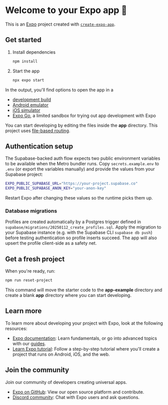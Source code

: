 # Welcome to your Expo app 👋

This is an [Expo](https://expo.dev) project created with [`create-expo-app`](https://www.npmjs.com/package/create-expo-app).

## Get started

1. Install dependencies

   ```bash
   npm install
   ```

2. Start the app

   ```bash
   npx expo start
   ```

In the output, you'll find options to open the app in a

- [development build](https://docs.expo.dev/develop/development-builds/introduction/)
- [Android emulator](https://docs.expo.dev/workflow/android-studio-emulator/)
- [iOS simulator](https://docs.expo.dev/workflow/ios-simulator/)
- [Expo Go](https://expo.dev/go), a limited sandbox for trying out app development with Expo

You can start developing by editing the files inside the **app** directory. This project uses [file-based routing](https://docs.expo.dev/router/introduction).

## Authentication setup

The Supabase-backed auth flow expects two public environment variables to be available when the Metro bundler runs. Copy `secrets.example.env` to `.env` (or export the variables manually) and provide the values from your Supabase project:

```bash
EXPO_PUBLIC_SUPABASE_URL="https://your-project.supabase.co"
EXPO_PUBLIC_SUPABASE_ANON_KEY="your-anon-key"
```

Restart Expo after changing these values so the runtime picks them up.

### Database migrations

Profiles are created automatically by a Postgres trigger defined in `supabase/migrations/20250112_create_profiles.sql`. Apply the migration to your Supabase instance (e.g. with the Supabase CLI `supabase db push`) before testing authentication so profile inserts succeed. The app will also upsert the profile client-side as a safety net.

## Get a fresh project

When you're ready, run:

```bash
npm run reset-project
```

This command will move the starter code to the **app-example** directory and create a blank **app** directory where you can start developing.

## Learn more

To learn more about developing your project with Expo, look at the following resources:

- [Expo documentation](https://docs.expo.dev/): Learn fundamentals, or go into advanced topics with our [guides](https://docs.expo.dev/guides).
- [Learn Expo tutorial](https://docs.expo.dev/tutorial/introduction/): Follow a step-by-step tutorial where you'll create a project that runs on Android, iOS, and the web.

## Join the community

Join our community of developers creating universal apps.

- [Expo on GitHub](https://github.com/expo/expo): View our open source platform and contribute.
- [Discord community](https://chat.expo.dev): Chat with Expo users and ask questions.
